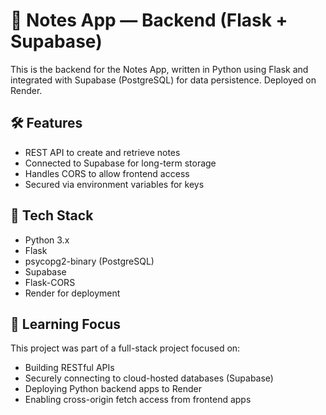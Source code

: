 # 🧠 Notes App — Backend (Flask + Supabase)

This is the backend for the Notes App, written in Python using Flask and integrated with Supabase (PostgreSQL) for data persistence. Deployed on Render.

## 🛠 Features

- REST API to create and retrieve notes
- Connected to Supabase for long-term storage
- Handles CORS to allow frontend access
- Secured via environment variables for keys

## 📂 Tech Stack

- Python 3.x
- Flask
- psycopg2-binary (PostgreSQL)
- Supabase
- Flask-CORS
- Render for deployment

## 🧠 Learning Focus

This project was part of a full-stack project focused on:
- Building RESTful APIs
- Securely connecting to cloud-hosted databases (Supabase)
- Deploying Python backend apps to Render
- Enabling cross-origin fetch access from frontend apps


